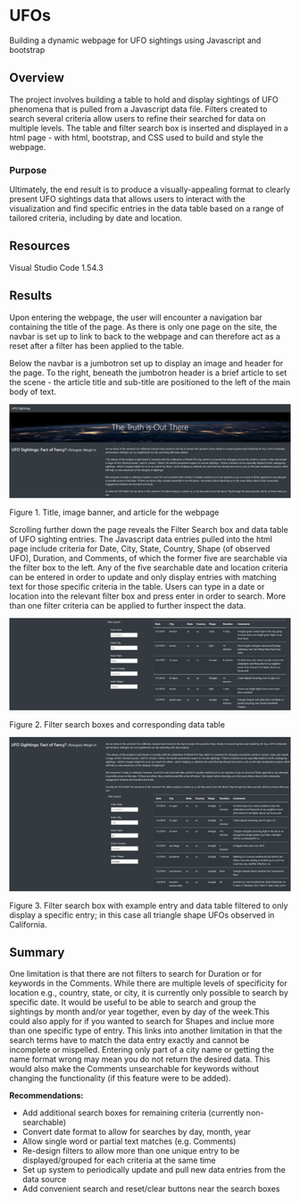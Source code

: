 # UFOs

Building a dynamic webpage for UFO sightings using Javascript and bootstrap

## Overview

The project involves building a table to hold and display sightings of UFO phenomena that is pulled from a Javascript data file. Filters created to search several criteria allow users to refine their searched for data on multiple levels. The table and filter search box is inserted and displayed in a html page - with html, bootstrap, and CSS used to build and style the webpage. 

### Purpose

Ultimately, the end result is to produce a visually-appealing format to clearly present UFO sightings data that allows users to interact with the visualization and find specific entries in the data table based on a range of tailored criteria, including by date and location. 

## Resources

Visual Studio Code 1.54.3

## Results

Upon entering the webpage, the user will encounter a navigation bar containing the title of the page. As there is only one page on the site, the navbar is set up to link to back to the webpage and can therefore act as a reset after a filter has been applied to the table. 

Below the navbar is a jumbotron set up to display an image and header for the page. To the right, beneath the jumbotron header is a brief article to set the scene - the article title and sub-title are positioned to the left of the main body of text. 


![](https://github.com/jkenning/UFOs/blob/main/Images/webpage_title_article.png)

Figure 1. Title, image banner, and article for the webpage

Scrolling further down the page reveals the Filter Search box and data table of UFO sighting entries. The Javascript data entries pulled into the html page include criteria for Date, City, State, Country, Shape (of observed UFO), Duration, and Comments, of which the former five are searchable via the filter box to the left. Any of the five searchable date and location criteria can be entered in order to update and only display entries with matching text for those specific criteria in the table. Users can type in a date or location into the relevant filter box and press enter in order to search. More than one filter criteria can be applied to further inspect the data. 

![](https://github.com/jkenning/UFOs/blob/main/Images/webpage_filter_table.png)

Figure 2. Filter search boxes and corresponding data table


![](https://github.com/jkenning/UFOs/blob/main/Images/webpage_filter_demo.png)

Figure 3. Filter search box with example entry and data table filtered to only display a specific entry; in this case all triangle shape UFOs observed in California. 

## Summary

One limitation is that there are not filters to search for Duration or for keywords in the Comments. While there are multiple levels of specificity for location e.g., country, state, or city, it is currently only possible to search by specific date. It would be useful to be able to search and group the sightings by month and/or year together, even by day of the week.This could also apply for if you wanted to search for Shapes and inclue more than one specific type of entry. This links into another limitation in that the search terms have to match the data entry exactly and cannot be incomplete or mispelled. Entering only part of a city name or getting the name format wrong may mean you do not return the desired data. This would also make the Comments unsearchable for keywords without changing the functionality (if this feature were to be added). 

**Recommendations:**

* Add additional search boxes for remaining criteria (currently non-searchable)
* Convert date format to allow for searches by day, month, year
* Allow single word or partial text matches (e.g. Comments)
* Re-design filters to allow more than one unique entry to be displayed/grouped for each criteria at the same time
* Set up system to periodically update and pull new data entries from the data source
* Add convenient search and reset/clear buttons near the search boxes

